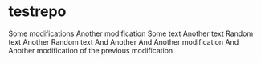 # testrepo
Some modifications
Another modification
Some text
Another text
Random text
Another Random text
And Another
And Another modification
And Another modification of the previous modification
